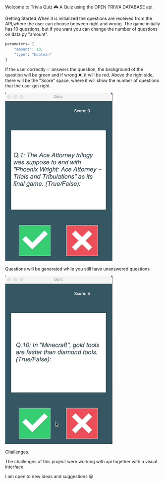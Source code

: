 Welcome to Trivia Quiz 🎮
A Quiz using the OPEN TRIVIA DATABASE api.

Getting Started
When it is initialized the questions are received from the API,where the user can choose between right and wrong. 
The game initially has 10 questions, but if you want you can change the number of questions on data.py "amount".
```python
parameters= {
    "amount": 10,
    "type": "boolean"
}
```

If the user correctly ✅ answers the question, the background of the question will be green and if wrong ❌, it will be red.
Above the right side, there will be the "Score" space, where it will show the number of questions that the user got right.


![Gif Caption](trivia_quiz.gif)

Questions will be generated while you still have unanswered questions

![Gif Caption](quiz_end.gif)

Challenges.

The challenges of this project were working with api together with a visual interface.


I am open to new ideas and suggestions 😀

